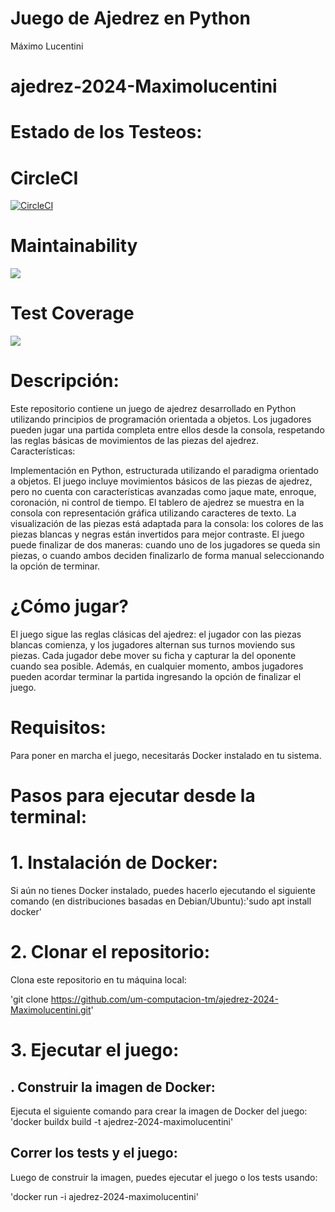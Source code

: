 # Juego de Ajedrez en Python

Máximo Lucentini


# ajedrez-2024-Maximolucentini

# Estado de los Testeos:
# CircleCI
[![CircleCI](https://dl.circleci.com/status-badge/img/gh/um-computacion-tm/ajedrez-2024-Maximolucentini/tree/pieces.svg?style=svg)](https://dl.circleci.com/status-badge/redirect/gh/um-computacion-tm/ajedrez-2024-Maximolucentini/tree/pieces)

# Maintainability
<a href="https://codeclimate.com/github/um-computacion-tm/ajedrez-2024-Maximolucentini/maintainability"><img src="https://api.codeclimate.com/v1/badges/fe40a6b4c9f267fb321d/maintainability" /></a>

# Test Coverage
<a href="https://codeclimate.com/github/um-computacion-tm/ajedrez-2024-Maximolucentini/test_coverage"><img src="https://api.codeclimate.com/v1/badges/fe40a6b4c9f267fb321d/test_coverage" /></a>

# Descripción:

Este repositorio contiene un juego de ajedrez desarrollado en Python utilizando principios de programación orientada a objetos. Los jugadores pueden jugar una partida completa entre ellos desde la consola, respetando las reglas básicas de movimientos de las piezas del ajedrez.
Características:

Implementación en Python, estructurada utilizando el paradigma orientado a objetos.
El juego incluye movimientos básicos de las piezas de ajedrez, pero no cuenta con características avanzadas como jaque mate, enroque, coronación, ni control de tiempo.
El tablero de ajedrez se muestra en la consola con representación gráfica utilizando caracteres de texto.
La visualización de las piezas está adaptada para la consola: los colores de las piezas blancas y negras están invertidos para mejor contraste.
El juego puede finalizar de dos maneras: cuando uno de los jugadores se queda sin piezas, o cuando ambos deciden finalizarlo de forma manual seleccionando la opción de terminar.

# ¿Cómo jugar?

El juego sigue las reglas clásicas del ajedrez: el jugador con las piezas blancas comienza, y los jugadores alternan sus turnos moviendo sus piezas. Cada jugador debe mover su ficha y capturar la del oponente cuando sea posible. Además, en cualquier momento, ambos jugadores pueden acordar terminar la partida ingresando la opción de finalizar el juego.

# Requisitos:

Para poner en marcha el juego, necesitarás Docker instalado en tu sistema.

# Pasos para ejecutar desde la terminal:

# 1. Instalación de Docker:

Si aún no tienes Docker instalado, puedes hacerlo ejecutando el siguiente comando (en distribuciones basadas en Debian/Ubuntu):'sudo apt install docker'

# 2. Clonar el repositorio:

Clona este repositorio en tu máquina local: 

'git clone https://github.com/um-computacion-tm/ajedrez-2024-Maximolucentini.git'

# 3. Ejecutar el juego:

 ## . Construir la imagen de Docker:

Ejecuta el siguiente comando para crear la imagen de Docker del juego:
    'docker buildx build -t ajedrez-2024-maximolucentini'

 ## Correr los tests y el juego:

Luego de construir la imagen, puedes ejecutar el juego o los tests usando:

'docker run -i ajedrez-2024-maximolucentini'





